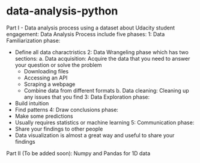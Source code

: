 # data-analysis-python

Part I - Data analysis process using a dataset about Udacity student engagement:
Data Analysis Process include five phases:
1: Data Familiarization phase:
  - Define all data charactristics 
2: Data Wrangeling phase which has two sections:
  a. Data acquisition: Acquire the data that you need to answer your question or solve the problem
    - Downloading files 
    - Accessing an API
    - Scraping a webpage
    - Combine data from different formats
  b. Data cleaning: Cleaning up any issues that you find 
3: Data Exploration phase:
  - Build intuition
  - Find patterns
4: Draw conclusions phase:
  - Make some predictions 
  - Usually requires statistics or machine learning
5: Communication phase:
  - Share your findings to other people
  - Data visualization is almost a great way and useful to share your findings



Part II (To be added soon):
Numpy and Pandas for 1D data
